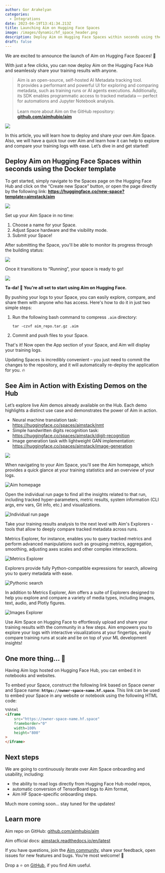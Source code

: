 ```yaml
---
author: Gor Arakelyan
categories:
  - Integrations
date: 2023-04-19T13:41:34.213Z
title: Launching Aim on Hugging Face Spaces
image: /images/dynamic/hf_space_header.png
description: Deploy Aim on Hugging Face Spaces within seconds using the Docker template!
draft: false
---
```

We are excited to announce the launch of Aim on Hugging Face Spaces! 🚀

With just a few clicks, you can now deploy Aim on the Hugging Face Hub and seamlessly share your training results with anyone.

> Aim is an open-source, self-hosted AI Metadata tracking tool.\
> It provides a performant and powerful UI for exploring and comparing metadata, such as training runs or AI agents executions. Additionally, its SDK enables programmatic access to tracked metadata — perfect for automations and Jupyter Notebook analysis.\
> \
> Learn more about Aim on the GitHub repository: **[github.com/aimhubio/aim](https://github.com/aimhubio/aim)**

![](/images/dynamic/hf_space_me.png)

In this article, you will learn how to deploy and share your own Aim Space. Also, we will have a quick tour over Aim and learn how it can help to explore and compare your training logs with ease. Let’s dive in and get started!

## Deploy Aim on Hugging Face Spaces within seconds using the Docker template

To get started, simply navigate to the Spaces page on the Hugging Face Hub and click on the “Create new Space” button, or open the page directly by the following link: [](https://huggingface.co/new-space?template=aimstack/aim)**<https://huggingface.co/new-space?template=aimstack/aim>**

![](/images/dynamic/hf_space_deploy.png)

Set up your Aim Space in no time:

1. Choose a name for your Space.
2. Adjust Space hardware and the visibility mode.
3. Submit your Space!

After submitting the Space, you'll be able to monitor its progress through the building status:

![](/images/dynamic/hf_space_building.png)

Once it transitions to “Running”, your space is ready to go!

![](/images/dynamic/hf_space_running.png)

**Ta-da! 🎉 You're all set to start using Aim on Hugging Face.**

By pushing your logs to your Space, you can easily explore, compare, and share them with anyone who has access. Here's how to do it in just two simple steps:

1. Run the following bash command to compress `.aim` directory:

   ```shell
   tar -czvf aim_repo.tar.gz .aim
   ```
2. Commit and push files to your Space.

That's it! Now open the App section of your Space, and Aim will display your training logs.

Updating Spaces is incredibly convenient – you just need to commit the changes to the repository, and it will automatically re-deploy the application for you. 🔥

## See Aim in Action with Existing Demos on the Hub

Let’s explore live Aim demos already available on the Hub. Each demo highlights a distinct use case and demonstrates the power of Aim in action.

* Neural machine translation task: [](https://huggingface.co/spaces/aimstack/nmt)<https://huggingface.co/spaces/aimstack/nmt>
* Simple handwritten digits recognition task: [](https://huggingface.co/spaces/aimstack/digit-recognition)<https://huggingface.co/spaces/aimstack/digit-recognition>
* Image generation task with lightweight GAN implementation: [](https://huggingface.co/spaces/aimstack/image-generation)<https://huggingface.co/spaces/aimstack/image-generation>

![](/images/dynamic/hf_space_demos.png)

When navigating to your Aim Space, you'll see the Aim homepage, which provides a quick glance at your training statistics and an overview of your logs.

![Aim homepage](/images/dynamic/hf_space_overview.png "Aim homepage")

Open the individual run page to find all the insights related to that run, including tracked hyper-parameters, metric results, system information (CLI args, env vars, Git info, etc.) and visualizations.

![Individual run page](/images/dynamic/hf_space_individual_run.png "Individual run page")

Take your training results analysis to the next level with Aim's Explorers - tools that allow to deeply compare tracked metadata across runs.

Metrics Explorer, for instance, enables you to query tracked metrics and perform advanced manipulations such as grouping metrics, aggregation, smoothing, adjusting axes scales and other complex interactions.

![Metrics Explorer](/images/dynamic/hf_space_me.png "Metrics Explorer")

Explorers provide fully Python-compatible expressions for search, allowing you to query metadata with ease.

![Pythonic search](/images/dynamic/hf_space_pythonic_search.png "Pythonic search")

In addition to Metrics Explorer, Aim offers a suite of Explorers designed to help you explore and compare a variety of media types, including images, text, audio, and Plotly figures.

![Images Explorer](/images/dynamic/hf_space_media.png "Images Explorer")

Use Aim Space on Hugging Face to effortlessly upload and share your training results with the community in a few steps. Aim empowers you to explore your logs with interactive visualizations at your fingertips, easily compare training runs at scale and be on top of your ML development insights!

## One more thing… 👀

Having Aim logs hosted on Hugging Face Hub, you can embed it in notebooks and websites.

To embed your Space, construct the following link based on Space owner and Space name: **`https://owner-space-name.hf.space`**. This link can be used to embed your Space in any website or notebook using the following HTML code:

```html
%%html
<iframe
    src="https://owner-space-name.hf.space"
    frameborder="0"
    width=100%
    height="800"
>
</iframe>
```

## Next steps

We are going to continuously iterate over Aim Space onboarding and usability, including:

* the ability to read logs directly from Hugging Face Hub model repos,
* automatic conversion of TensorBoard logs to Aim format,
* Aim HF Space-specific onboarding steps.

Much more coming soon... stay tuned for the updates!

## Learn more

Aim repo on GitHub: [github.com/aimhubio/aim](http://github.com/aimhubio/aim)

Aim official docs: [aimstack.readthedocs.io/en/latest](http://aimstack.readthedocs.io/en/latest)

If you have questions, join the [Aim community](https://community.aimstack.io/), share your feedback, open issues for new features and bugs. You’re most welcome! 🙌

Drop a ⭐️ on [GitHub](https://github.com/aimhubio/aim), if you find Aim useful.
